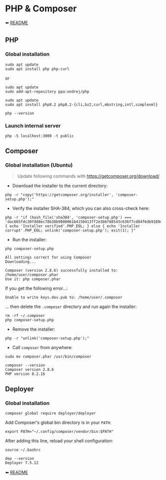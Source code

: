 # PHP & Composer

⬅️ [README](README.md)

## PHP

### Global installation

```shell
sudo apt update
sudo apt install php php-curl
```

or

```shell
sudo apt update
sudo add-apt-repository ppa:ondrej/php

sudo apt update
sudo apt install php8.2 php8.2-{cli,bz2,curl,mbstring,intl,simplexml}
```

```shell
php --version
```

### Launch internal server

```shell
php -S localhost:3000 -t public
```

## Composer

### Global installation (Ubuntu)

> Update following commands with https://getcomposer.org/download/

- Download the installer to the current directory:

```shell
php -r "copy('https://getcomposer.org/installer', 'composer-setup.php');"
```

- Verify the installer SHA-384, which you can also cross-check here:

```shell
php -r "if (hash_file('sha384', 'composer-setup.php') === 'dac665fdc30fdd8ec78b38b9800061b4150413ff2e3b6f88543c636f7cd84f6db9189d43a81e5503cda447da73c7e5b6') { echo 'Installer verified'.PHP_EOL; } else { echo 'Installer corrupt'.PHP_EOL; unlink('composer-setup.php'); exit(1); }"
```

- Run the installer:

```shell
php composer-setup.php

All settings correct for using Composer
Downloading...

Composer (version 2.8.6) successfully installed to: /home/user/composer.phar
Use it: php composer.phar
```

If you get the following error...:

```shell
Unable to write keys.dev.pub to: /home/user/.composer
```

... then delete the `.composer` directory and run again the installer:

```shell
rm -rf ~/.composer
php composer-setup.php
```

- Remove the installer:

```shell
php -r "unlink('composer-setup.php');"
```

- Call `composer` from anywhere:

```shell
sudo mv composer.phar /usr/bin/composer
```

```shell
composer --version
Composer version 2.8.6
PHP version 8.2.16
```

## Deployer

### Global installation

```shell
composer global require deployer/deployer
```

Add Composer's global bin directory is in your `PATH`:

```shell
export PATH="~/.config/composer/vendor/bin:$PATH"
```

After adding this line, reload your shell configuration:

```shell
source ~/.bashrc
```

```shell
dep --version
Deployer 7.5.12
```

⬅️ [README](README.md)